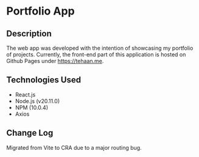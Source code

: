 # Portfolio App

## Description

The web app was developed with the intention of showcasing my portfolio of projects. Currently, the front-end part of this application is hosted on Github Pages under https://tehaan.me.

## Technologies Used

- React.js
- Node.js (v20.11.0)
- NPM (10.0.4)
- Axios

## Change Log

Migrated from Vite to CRA due to a major routing bug.

